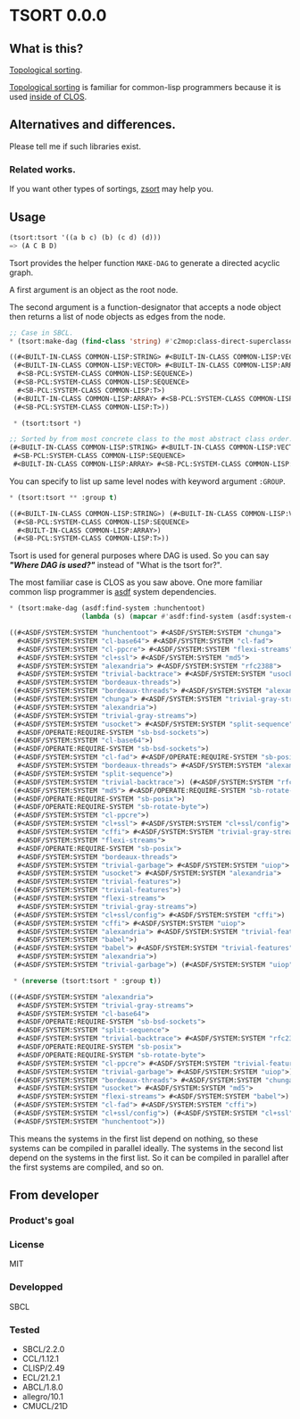 # TSORT 0.0.0

## What is this?
[Topological sorting].

[Topological sorting] is familiar for common-lisp programmers because it is used [inside of CLOS].

## Alternatives and differences.
Please tell me if such libraries exist.

### Related works.
If you want other types of sortings, [zsort] may help you.

## Usage

```lisp
(tsort:tsort '((a b c) (b) (c d) (d)))
=> (A C B D)
```

Tsort provides the helper function `MAKE-DAG` to generate a directed acyclic graph.

A first argument is an object as the root node.

The second argument is a function-designator that accepts a node object then returns a list of node objects as edges from the node.

```lisp
;; Case in SBCL.
* (tsort:make-dag (find-class 'string) #'c2mop:class-direct-superclasses)

((#<BUILT-IN-CLASS COMMON-LISP:STRING> #<BUILT-IN-CLASS COMMON-LISP:VECTOR>) ;; STRING inherits VECTOR.
 (#<BUILT-IN-CLASS COMMON-LISP:VECTOR> #<BUILT-IN-CLASS COMMON-LISP:ARRAY>   ;; VECTOR inherits ARRAY and SEQUENCE.
  #<SB-PCL:SYSTEM-CLASS COMMON-LISP:SEQUENCE>)
 (#<SB-PCL:SYSTEM-CLASS COMMON-LISP:SEQUENCE>                                ;; SEQUENCE inherits T.
  #<SB-PCL:SYSTEM-CLASS COMMON-LISP:T>)
 (#<BUILT-IN-CLASS COMMON-LISP:ARRAY> #<SB-PCL:SYSTEM-CLASS COMMON-LISP:T>)  ;; ARRAY inherits T.
 (#<SB-PCL:SYSTEM-CLASS COMMON-LISP:T>))                                     ;; T inherits nothing.

 * (tsort:tsort *)

;; Sorted by from most concrete class to the most abstract class order.
(#<BUILT-IN-CLASS COMMON-LISP:STRING> #<BUILT-IN-CLASS COMMON-LISP:VECTOR>
 #<SB-PCL:SYSTEM-CLASS COMMON-LISP:SEQUENCE>
 #<BUILT-IN-CLASS COMMON-LISP:ARRAY> #<SB-PCL:SYSTEM-CLASS COMMON-LISP:T>)
```

You can specify to list up same level nodes with keyword argument `:GROUP`.

```lisp
* (tsort:tsort ** :group t)

((#<BUILT-IN-CLASS COMMON-LISP:STRING>) (#<BUILT-IN-CLASS COMMON-LISP:VECTOR>)
 (#<SB-PCL:SYSTEM-CLASS COMMON-LISP:SEQUENCE>
  #<BUILT-IN-CLASS COMMON-LISP:ARRAY>)
 (#<SB-PCL:SYSTEM-CLASS COMMON-LISP:T>))
 ```

Tsort is used for general purposes where DAG is used.
So you can say ***"Where DAG is used?"*** instead of "What is the tsort for?".

The most familiar case is CLOS as you saw above.
One more familiar common lisp programmer is [asdf] system dependencies.

```lisp
* (tsort:make-dag (asdf:find-system :hunchentoot)
                  (lambda (s) (mapcar #'asdf:find-system (asdf:system-depends-on s))))

((#<ASDF/SYSTEM:SYSTEM "hunchentoot"> #<ASDF/SYSTEM:SYSTEM "chunga">
  #<ASDF/SYSTEM:SYSTEM "cl-base64"> #<ASDF/SYSTEM:SYSTEM "cl-fad">
  #<ASDF/SYSTEM:SYSTEM "cl-ppcre"> #<ASDF/SYSTEM:SYSTEM "flexi-streams">
  #<ASDF/SYSTEM:SYSTEM "cl+ssl"> #<ASDF/SYSTEM:SYSTEM "md5">
  #<ASDF/SYSTEM:SYSTEM "alexandria"> #<ASDF/SYSTEM:SYSTEM "rfc2388">
  #<ASDF/SYSTEM:SYSTEM "trivial-backtrace"> #<ASDF/SYSTEM:SYSTEM "usocket">
  #<ASDF/SYSTEM:SYSTEM "bordeaux-threads">)
 (#<ASDF/SYSTEM:SYSTEM "bordeaux-threads"> #<ASDF/SYSTEM:SYSTEM "alexandria">)
 (#<ASDF/SYSTEM:SYSTEM "chunga"> #<ASDF/SYSTEM:SYSTEM "trivial-gray-streams">)
 (#<ASDF/SYSTEM:SYSTEM "alexandria">)
 (#<ASDF/SYSTEM:SYSTEM "trivial-gray-streams">)
 (#<ASDF/SYSTEM:SYSTEM "usocket"> #<ASDF/SYSTEM:SYSTEM "split-sequence">
  #<ASDF/OPERATE:REQUIRE-SYSTEM "sb-bsd-sockets">)
 (#<ASDF/SYSTEM:SYSTEM "cl-base64">)
 (#<ASDF/OPERATE:REQUIRE-SYSTEM "sb-bsd-sockets">)
 (#<ASDF/SYSTEM:SYSTEM "cl-fad"> #<ASDF/OPERATE:REQUIRE-SYSTEM "sb-posix">
  #<ASDF/SYSTEM:SYSTEM "bordeaux-threads"> #<ASDF/SYSTEM:SYSTEM "alexandria">)
 (#<ASDF/SYSTEM:SYSTEM "split-sequence">)
 (#<ASDF/SYSTEM:SYSTEM "trivial-backtrace">) (#<ASDF/SYSTEM:SYSTEM "rfc2388">)
 (#<ASDF/SYSTEM:SYSTEM "md5"> #<ASDF/OPERATE:REQUIRE-SYSTEM "sb-rotate-byte">)
 (#<ASDF/OPERATE:REQUIRE-SYSTEM "sb-posix">)
 (#<ASDF/OPERATE:REQUIRE-SYSTEM "sb-rotate-byte">)
 (#<ASDF/SYSTEM:SYSTEM "cl-ppcre">)
 (#<ASDF/SYSTEM:SYSTEM "cl+ssl"> #<ASDF/SYSTEM:SYSTEM "cl+ssl/config">
  #<ASDF/SYSTEM:SYSTEM "cffi"> #<ASDF/SYSTEM:SYSTEM "trivial-gray-streams">
  #<ASDF/SYSTEM:SYSTEM "flexi-streams">
  #<ASDF/OPERATE:REQUIRE-SYSTEM "sb-posix">
  #<ASDF/SYSTEM:SYSTEM "bordeaux-threads">
  #<ASDF/SYSTEM:SYSTEM "trivial-garbage"> #<ASDF/SYSTEM:SYSTEM "uiop">
  #<ASDF/SYSTEM:SYSTEM "usocket"> #<ASDF/SYSTEM:SYSTEM "alexandria">
  #<ASDF/SYSTEM:SYSTEM "trivial-features">)
 (#<ASDF/SYSTEM:SYSTEM "trivial-features">)
 (#<ASDF/SYSTEM:SYSTEM "flexi-streams">
  #<ASDF/SYSTEM:SYSTEM "trivial-gray-streams">)
 (#<ASDF/SYSTEM:SYSTEM "cl+ssl/config"> #<ASDF/SYSTEM:SYSTEM "cffi">)
 (#<ASDF/SYSTEM:SYSTEM "cffi"> #<ASDF/SYSTEM:SYSTEM "uiop">
  #<ASDF/SYSTEM:SYSTEM "alexandria"> #<ASDF/SYSTEM:SYSTEM "trivial-features">
  #<ASDF/SYSTEM:SYSTEM "babel">)
 (#<ASDF/SYSTEM:SYSTEM "babel"> #<ASDF/SYSTEM:SYSTEM "trivial-features">
  #<ASDF/SYSTEM:SYSTEM "alexandria">)
 (#<ASDF/SYSTEM:SYSTEM "trivial-garbage">) (#<ASDF/SYSTEM:SYSTEM "uiop">))

 * (nreverse (tsort:tsort * :group t))

((#<ASDF/SYSTEM:SYSTEM "alexandria">
  #<ASDF/SYSTEM:SYSTEM "trivial-gray-streams">
  #<ASDF/SYSTEM:SYSTEM "cl-base64">
  #<ASDF/OPERATE:REQUIRE-SYSTEM "sb-bsd-sockets">
  #<ASDF/SYSTEM:SYSTEM "split-sequence">
  #<ASDF/SYSTEM:SYSTEM "trivial-backtrace"> #<ASDF/SYSTEM:SYSTEM "rfc2388">
  #<ASDF/OPERATE:REQUIRE-SYSTEM "sb-posix">
  #<ASDF/OPERATE:REQUIRE-SYSTEM "sb-rotate-byte">
  #<ASDF/SYSTEM:SYSTEM "cl-ppcre"> #<ASDF/SYSTEM:SYSTEM "trivial-features">
  #<ASDF/SYSTEM:SYSTEM "trivial-garbage"> #<ASDF/SYSTEM:SYSTEM "uiop">)
 (#<ASDF/SYSTEM:SYSTEM "bordeaux-threads"> #<ASDF/SYSTEM:SYSTEM "chunga">
  #<ASDF/SYSTEM:SYSTEM "usocket"> #<ASDF/SYSTEM:SYSTEM "md5">
  #<ASDF/SYSTEM:SYSTEM "flexi-streams"> #<ASDF/SYSTEM:SYSTEM "babel">)
 (#<ASDF/SYSTEM:SYSTEM "cl-fad"> #<ASDF/SYSTEM:SYSTEM "cffi">)
 (#<ASDF/SYSTEM:SYSTEM "cl+ssl/config">) (#<ASDF/SYSTEM:SYSTEM "cl+ssl">)
 (#<ASDF/SYSTEM:SYSTEM "hunchentoot">))
 ```

This means the systems in the first list depend on nothing, so these systems can be compiled in parallel ideally.
The systems in the second list depend on the systems in the first list.
So it can be compiled in parallel after the first systems are compiled, and so on.

## From developer

### Product's goal

### License
MIT

### Developped
SBCL
### Tested
* SBCL/2.2.0
* CCL/1.12.1
* CLISP/2.49
* ECL/21.2.1
* ABCL/1.8.0
* allegro/10.1
* CMUCL/21D

<!-- Links -->

[Topological sorting]:https://en.wikipedia.org/wiki/Topological_sorting
[zsort]:https://github.com/jorgetavares/zsort
[inside of CLOS]:https://www.cs.cmu.edu/Groups/AI/html/cltl/clm/node275.html#SECTION003215100000000000000
[asdf]:https://gitlab.common-lisp.net/asdf/asdf/
